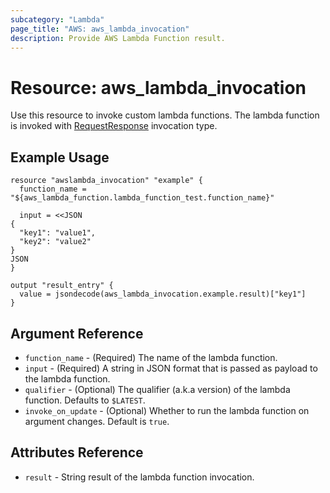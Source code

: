 ```yaml
---
subcategory: "Lambda"
page_title: "AWS: aws_lambda_invocation"
description: Provide AWS Lambda Function result.
---
```


# Resource: aws_lambda_invocation

Use this resource to invoke custom lambda functions.
The lambda function is invoked with [RequestResponse](https://docs.aws.amazon.com/lambda/latest/dg/API_Invoke.html#API_Invoke_RequestSyntax) invocation type.

## Example Usage

```hcl
resource "awslambda_invocation" "example" {
  function_name = "${aws_lambda_function.lambda_function_test.function_name}"

  input = <<JSON
{
  "key1": "value1",
  "key2": "value2"
}
JSON
}

output "result_entry" {
  value = jsondecode(aws_lambda_invocation.example.result)["key1"]
}
```

## Argument Reference

* `function_name` - (Required) The name of the lambda function.
* `input` - (Required) A string in JSON format that is passed as payload to the lambda function.
* `qualifier` - (Optional) The qualifier (a.k.a version) of the lambda function. Defaults to `$LATEST`.
* `invoke_on_update` - (Optional) Whether to run the lambda function on argument changes. Default is `true`.

## Attributes Reference

* `result` - String result of the lambda function invocation.
